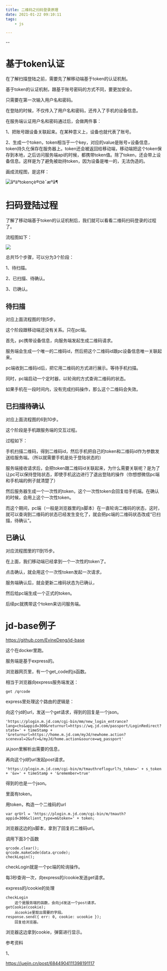 ```yaml
---
title: 二维码之扫码登录原理
date: 2021-01-22 09:10:11
tags:
	- js

---
```


--

# 基于token认证

在了解扫描登陆之前，需要先了解移动端基于token的认证机制。

基于token的认证机制，跟基于账号密码的方式不同，要更加安全。

只需要在第一次输入用户名和密码。

在登陆的时候，不仅传入了用户名和密码，还传入了手机的设备信息。

在服务端认证用户名和密码通过后，会做两件事：

1、把账号跟设备关联起来。在某种意义上，设备也就代表了账号。

2、生成一个token，token相当于一个key，对应的value是账号+设备信息，token持久化保存在服务器上。token还会被返回给移动端，移动端把这个token保存到本地，之后访问服务端api的时候，都携带token值。除了token，还会带上设备信息。这样是为了避免被劫持token，因为设备是唯一的，无法伪造的。

画成流程图，是这样：

![åºäºtokençè®¤è¯æºå¶](../images/playopenwrt_pic/171333eac13f82a0)

# 扫码登陆过程

了解了移动端基于token的认证机制后，我们就可以看看二维码扫码登录的过程了。

流程图如下：

![](../images/playopenwrt_pic/171333eac05db6cb)

总共15个步骤，可以分为3个阶段：

1、待扫描。

2、已扫描、待确认。

3、已确认。

## 待扫描

对应上面流程图的1到5步。

这个阶段跟移动端还没有关系。只在pc端。

首先，pc携带设备信息，向服务端发起生成二维码请求。

服务端会生成一个唯一的二维码id，然后把这个二维码id跟pc设备信息唯一关联起来。

pc端收到二维码id后，把它用二维码的方式进行展示。等待手机扫描。

同时，pc端启动一个定时器，以轮询的方式查询二维码的状态。

如果手机在一段时间内，没有完成扫码操作，那么这个二维码会失效。

## 已扫描待确认

对应上面流程图的6到10步。

这个阶段是手机跟服务端的交互过程。

过程如下：

手机扫描二维码，得到二维码id，然后手机把自己的token和二维码id作为参数发送给服务端。（所以就需要手机是处于登陆状态的）

服务端接收请求后，会把token跟二维码id关联起来，为什么需要关联呢？是为了让pc可以保持登陆状态，即使手机这边进行了退出登陆的操作（你想想微信pc端和手机端的例子就清楚了）

然后服务器生成一个一次性的token，这个一次性token会回复给手机端。在确认的时候，会用上这个一次性token。

而这个期间，pc端（一般是浏览器里的js脚本）在一直轮询二维码的状态，这时，就可以查询到二维码的状态已经发生变化了，就会把pc端的二维码状态改成“已扫描，待确认”。

## 已确认

对应流程图里的11到15步。

在上面，我们移动端已经拿到一个一次性的token了。

点击确认，就会用这个一次性token发起一次请求，

服务端确认后，就会更新二维码状态为已确认，

然后给pc端生成一个正式的token。

后续pc就携带这个token来访问服务端。



# jd-base例子

https://github.com/EvineDeng/jd-base

这个在docker里跑。

服务端是基于express的。

浏览器网页里，有一个get_code的js函数。

相当于浏览器向express服务端发送：

```
get /qrcode
```

express里处理这个路由的逻辑是：

向这个jd的url，发送一个get请求，得到的回复是一个json。

```
'https://plogin.m.jd.com/cgi-bin/mm/new_login_entrance?lang=chs&appid=300&returnurl=https://wq.jd.com/passport/LoginRedirect?state=' + timeStamp + '&returnurl=https://home.m.jd.com/myJd/newhome.action?sceneval=2&ufc=&/myJd/home.action&source=wq_passport'
```

从json里解析出需要的信息，

再向这个jd的url发起post请求。

```
'https://plogin.m.jd.com/cgi-bin/m/tmauthreflogurl?s_token=' + s_token + '&v=' + timeStamp + '&remember=true'
```

得到的也是一个json。

里面有token。

用token，构造一个二维码的url

```
var qrUrl = 'https://plogin.m.jd.com/cgi-bin/m/tmauth?appid=300&client_type=m&token=' + token;
```

浏览器这边的js脚本，拿到了回复的二维码url。

调用下面3个函数

```
qrcode.clear();
qrcode.makeCode(data.qrcode);
checkLogin();
```

checkLogin就是一个pc端的轮询操作。

每3秒查询一次，向express的/cookie发送get请求。

express的/cookie的处理

```
checkLogin
	这个是服务端的函数，会向jd发送一个post请求。
getCookie(cookie);
	从cookie里取出需要的字段。
response.send({ err: 0, cookie: ucookie });
	回复给浏览器。
```

浏览器这边拿到cookie，弹窗进行显示。





参考资料

1、

https://juejin.cn/post/6844904111398191117